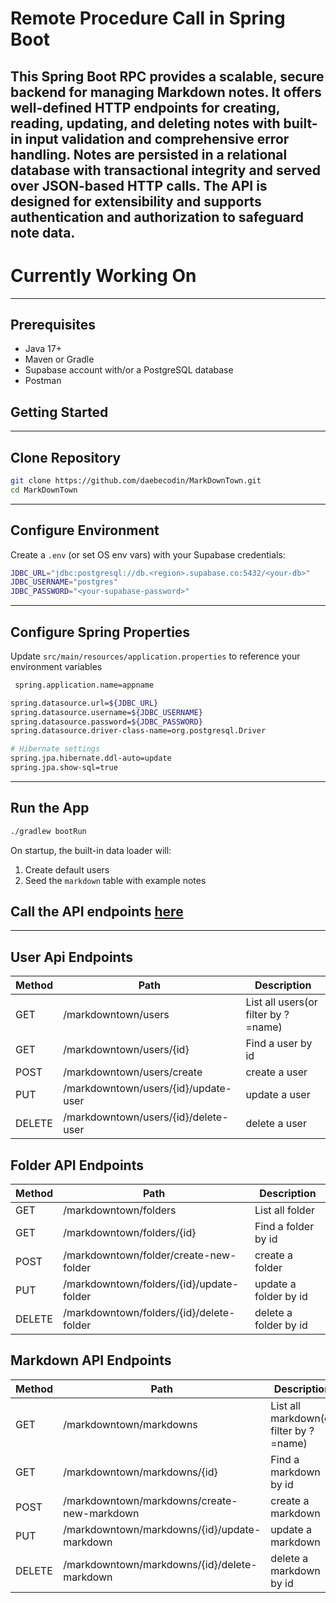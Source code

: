 
# Remote Procedure Call in Spring Boot

This Spring Boot RPC provides a scalable, secure backend for managing Markdown notes. It offers well-defined HTTP endpoints for creating, reading, updating, and deleting notes with built-in input validation and comprehensive error handling. Notes are persisted in a relational database with transactional integrity and served over JSON-based HTTP calls. The API is designed for extensibility and supports authentication and authorization to safeguard note data.
---
# Currently Working On

---

## Prerequisites

- Java 17+
- Maven or Gradle
- Supabase account with/or a PostgreSQL database
- Postman


## Getting Started

---
## Clone Repository

```bash
git clone https://github.com/daebecodin/MarkDownTown.git
cd MarkDownTown
```

---
## Configure Environment
Create a `.env` (or set OS env vars) with your Supabase credentials:
```bash
JDBC_URL="jdbc:postgresql://db.<region>.supabase.co:5432/<your-db>"
JDBC_USERNAME="postgres"
JDBC_PASSWORD="<your-supabase-password>"
```

---

## Configure Spring Properties
Update `src/main/resources/application.properties` to reference your environment variables
```bash
 spring.application.name=appname

spring.datasource.url=${JDBC_URL}
spring.datasource.username=${JDBC_USERNAME}
spring.datasource.password=${JDBC_PASSWORD}
spring.datasource.driver-class-name=org.postgresql.Driver

# Hibernate settings
spring.jpa.hibernate.ddl-auto=update
spring.jpa.show-sql=true
```

---

## Run the App
``` bash
./gradlew bootRun
```
On startup, the built-in data loader will:
1. Create default users
2. Seed the `markdown` table with example notes


## Call the API endpoints [here](https://duranddyer.postman.co/workspace/CRUD-tuts~607df803-ba5f-41cd-8498-e958a02c3c8a/collection/44811802-a2094595-7899-4060-9237-909f75982096?action=share&creator=44811802&active-environment=44811802-d9bbb7dd-2366-4165-9512-ebbb8ba765b9)
---
## User Api Endpoints

| Method | Path                                 | Description                         |
|--------|--------------------------------------|-------------------------------------|
| GET    | /markdowntown/users                  | List all users(or filter by ?=name) |
| GET    | /markdowntown/users/{id}             | Find a user by id                   |
| POST   | /markdowntown/users/create           | create a user                       |
| PUT    | /markdowntown/users/{id}/update-user | update a user                       |
| DELETE | /markdowntown/users/{id}/delete-user | delete a user                       |


## Folder API Endpoints

| Method | Path                                     | Description           |
|--------|------------------------------------------|-----------------------|
| GET    | /markdowntown/folders                    | List all folder       |
| GET    | /markdowntown/folders/{id}               | Find a folder by id   |
| POST   | /markdowntown/folder/create-new-folder   | create a folder       |
| PUT    | /markdowntown/folders/{id}/update-folder | update a folder by id |
| DELETE | /markdowntown/folders/{id}/delete-folder | delete a folder by id |


## Markdown API Endpoints

| Method | Path                                         | Description                            |
|--------|----------------------------------------------|----------------------------------------|
| GET    | /markdowntown/markdowns                      | List all markdown(or filter by ?=name) |
| GET    | /markdowntown/markdowns/{id}                 | Find a markdown by id                  |
| POST   | /markdowntown/markdowns/create-new-markdown  | create a markdown                      |
| PUT    | /markdowntown/markdowns/{id}/update-markdown | update a markdown                      |
| DELETE | /markdowntown/markdowns/{id}/delete-markdown | delete a markdown by id                |
